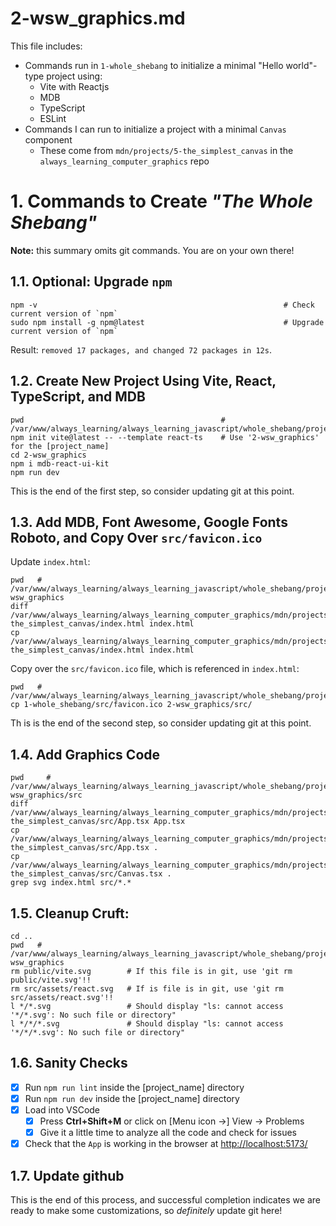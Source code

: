 
# 2-wsw_graphics.md

This file includes:

- Commands run in `1-whole_shebang` to initialize a minimal "Hello world"-type project using:
  - Vite with Reactjs
  - MDB
  - TypeScript
  - ESLint
- Commands I can run to initialize a project with a minimal `Canvas` component
  - These come from `mdn/projects/5-the_simplest_canvas` in the `always_learning_computer_graphics` repo

# 1. Commands to Create *"The Whole Shebang"*

**Note:** this summary omits git commands.  You are on your own there!

## 1.1. Optional: Upgrade `npm`

```
npm -v                                                       # Check current version of `npm`
sudo npm install -g npm@latest                               # Upgrade current version of `npm`
```

Result: `removed 17 packages, and changed 72 packages in 12s`.

## 1.2. Create New Project Using Vite, React, TypeScript, and MDB

```
pwd                                            # /var/www/always_learning/always_learning_javascript/whole_shebang/projects
npm init vite@latest -- --template react-ts    # Use '2-wsw_graphics' for the [project_name]
cd 2-wsw_graphics
npm i mdb-react-ui-kit
npm run dev
```

This is the end of the first step, so consider updating git at this point.

## 1.3. Add MDB, Font Awesome, Google Fonts Roboto, and Copy Over `src/favicon.ico`

Update `index.html`:

```
pwd   # /var/www/always_learning/always_learning_javascript/whole_shebang/projects/2-wsw_graphics
diff /var/www/always_learning/always_learning_computer_graphics/mdn/projects/5-the_simplest_canvas/index.html index.html
cp /var/www/always_learning/always_learning_computer_graphics/mdn/projects/5-the_simplest_canvas/index.html index.html
```

Copy over the `src/favicon.ico` file, which is referenced in `index.html`:

```
pwd   # /var/www/always_learning/always_learning_javascript/whole_shebang/projects/
cp 1-whole_shebang/src/favicon.ico 2-wsw_graphics/src/
```

Th is is the end of the second step, so consider updating git at this point.

## 1.4. Add Graphics Code

```
pwd     # /var/www/always_learning/always_learning_javascript/whole_shebang/projects/2-wsw_graphics/src
diff /var/www/always_learning/always_learning_computer_graphics/mdn/projects/5-the_simplest_canvas/src/App.tsx App.tsx
cp /var/www/always_learning/always_learning_computer_graphics/mdn/projects/5-the_simplest_canvas/src/App.tsx .
cp /var/www/always_learning/always_learning_computer_graphics/mdn/projects/5-the_simplest_canvas/src/Canvas.tsx .
grep svg index.html src/*.*
```

## 1.5. Cleanup Cruft:

```
cd ..
pwd   # /var/www/always_learning/always_learning_javascript/whole_shebang/projects/2-wsw_graphics
rm public/vite.svg        # If this file is in git, use 'git rm public/vite.svg'!!
rm src/assets/react.svg   # If is file is in git, use 'git rm src/assets/react.svg'!!
l */*.svg                 # Should display "ls: cannot access '*/*.svg': No such file or directory"
l */*/*.svg               # Should display "ls: cannot access '*/*/*.svg': No such file or directory"
```

## 1.6. Sanity Checks

- [x] Run `npm run lint` inside the [project_name] directory
- [x] Run `npm run dev` inside the [project_name] directory
- [x] Load into VSCode
  - [x] Press **Ctrl+Shift+M** or click on [Menu icon ->] View -> Problems
  - [x] Give it a little time to analyze all the code and check for issues
- [x] Check that the `App` is working in the browser at [http://localhost:5173/](http://localhost:5173/)

## 1.7. Update github

This is the end of this process, and successful completion indicates we are ready to make some customizations,
so *definitely* update git here!

